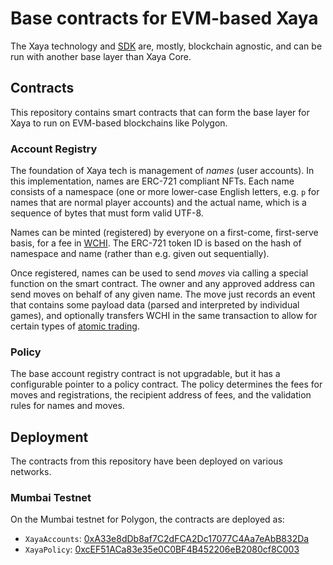 # Base contracts for EVM-based Xaya

The Xaya technology and [SDK](https://github.com/xaya/libxayagame) are,
mostly, blockchain agnostic, and can be run with another base layer than
Xaya Core.

## Contracts

This repository contains smart contracts that can form the base layer for
Xaya to run on EVM-based blockchains like Polygon.

### Account Registry

The foundation of Xaya tech is management of *names* (user accounts).
In this implementation, names are ERC-721 compliant NFTs.  Each name consists
of a namespace (one or more lower-case English letters, e.g. `p` for
names that are normal player accounts) and the actual name, which is
a sequence of bytes that must form valid UTF-8.

Names can be minted (registered) by everyone on a first-come, first-serve
basis, for a fee in [WCHI](https://github.com/xaya/wchi).
The ERC-721 token ID is based on the hash of namespace and name
(rather than e.g. given out sequentially).

Once registered, names can be used to send *moves* via calling a special
function on the smart contract.  The owner and any approved address
can send moves on behalf of any given name.  The move just records an
event that contains some payload data (parsed and interpreted by
individual games), and optionally transfers WCHI in the same transaction
to allow for certain types of
[atomic trading](https://github.com/xaya/xaya/blob/master/doc/xaya/trading.md).

### Policy

The base account registry contract is not upgradable, but it has a configurable
pointer to a policy contract.  The policy determines the fees for moves
and registrations, the recipient address of fees, and the validation rules
for names and moves.

## Deployment

The contracts from this repository have been deployed on various networks.

### Mumbai Testnet

On the Mumbai testnet for Polygon, the contracts are deployed as:

- `XayaAccounts`: [0xA33e8dDb8af7C2dFCA2Dc17077C4Aa7eAbB832Da](https://mumbai.polygonscan.com/address/0xA33e8dDb8af7C2dFCA2Dc17077C4Aa7eAbB832Da)
- `XayaPolicy`: [0xcEF51ACa83e35e0C0BF4B452206eB2080cf8C003](https://mumbai.polygonscan.com/address/0xcEF51ACa83e35e0C0BF4B452206eB2080cf8C003)
